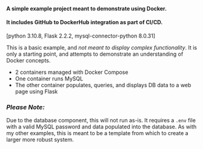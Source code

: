 #### A simple example project meant to demonstrate using Docker.
#### It includes GitHub to DockerHub integration as part of CI/CD.
[python 3.10.8, Flask 2.2.2, mysql-connector-python 8.0.31]

This is a basic example, and *not meant to display complex
functionality*. It is only a starting point, and attempts to
demonstrate an understanding of Docker concepts.

- 2 containers managed with Docker Compose
- One container runs MySQL
- The other container populates, queries, and displays DB data to a web page using Flask

### _Please Note:_
Due to the database component, this will not run as-is. It requires a `.env` file with a valid MySQL password and data populated into the database.
As with my other examples, this is meant to be a template from which to create a larger more robust system.
